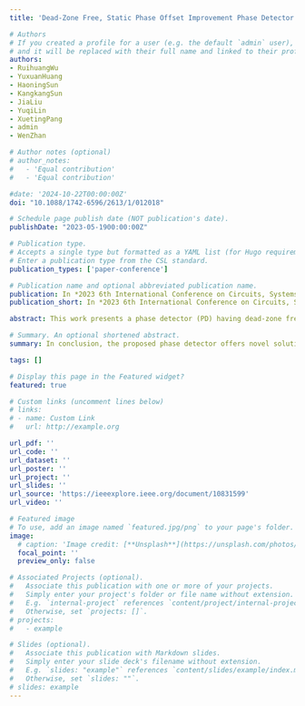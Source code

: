 ```yaml
---
title: 'Dead-Zone Free, Static Phase Offset Improvement Phase Detector for High Resolution and Low Jitter Delay-Locked Loop'

# Authors
# If you created a profile for a user (e.g. the default `admin` user), write the username (folder name) here
# and it will be replaced with their full name and linked to their profile.
authors:
- RuihuangWu
- YuxuanHuang
- HaoningSun
- KangkangSun
- JiaLiu
- YuqiLin
- XuetingPang
- admin
- WenZhan

# Author notes (optional)
# author_notes:
#   - 'Equal contribution'
#   - 'Equal contribution'

#date: '2024-10-22T00:00:00Z'
doi: "10.1088/1742-6596/2613/1/012018"

# Schedule page publish date (NOT publication's date).
publishDate: "2023-05-1900:00:00Z"

# Publication type.
# Accepts a single type but formatted as a YAML list (for Hugo requirements).
# Enter a publication type from the CSL standard.
publication_types: ['paper-conference']

# Publication name and optional abbreviated publication name.
publication: In *2023 6th International Conference on Circuits, Systems and Simulation (ICCSS 2023)*, 2024
publication_short: In *2023 6th International Conference on Circuits, Systems and Simulation (ICCSS 2023)*, 2024

abstract: This work presents a phase detector (PD) having dead-zone free and static phase offset improvement performance. The proposed phase detector inherits the low power consumption advantage of the conventional phase detector using two true-single-phase clocking (TSPC) DFFs. It also effectively reduces the static phase offset, even in the presence of inevitable charge pump current mismatch. And the dead-zone problem of conventional TSPC PD is overcome by using a falling edge delay inverter. The PD is implemented using a standard 180nm CMOS technology. The dimension of the PD’s layout is 11μm×16μm. Post-layout simulation shows that the power consumption is 53.8μW at 250MHz and 160μW at 800MHz. It achieves tiny static phase offset even if the charge pump has a 3.8% current mismatch.

# Summary. An optional shortened abstract.
summary: In conclusion, the proposed phase detector offers novel solution to both the dead-zone problem and static phase offset problem in phase detector.

tags: []

# Display this page in the Featured widget?
featured: true

# Custom links (uncomment lines below)
# links:
# - name: Custom Link
#   url: http://example.org

url_pdf: ''
url_code: ''
url_dataset: ''
url_poster: ''
url_project: ''
url_slides: ''
url_source: 'https://ieeexplore.ieee.org/document/10831599'
url_video: ''

# Featured image
# To use, add an image named `featured.jpg/png` to your page's folder.
image:
  # caption: 'Image credit: [**Unsplash**](https://unsplash.com/photos/pLCdAaMFLTE)'
  focal_point: ''
  preview_only: false

# Associated Projects (optional).
#   Associate this publication with one or more of your projects.
#   Simply enter your project's folder or file name without extension.
#   E.g. `internal-project` references `content/project/internal-project/index.md`.
#   Otherwise, set `projects: []`.
# projects:
#   - example

# Slides (optional).
#   Associate this publication with Markdown slides.
#   Simply enter your slide deck's filename without extension.
#   E.g. `slides: "example"` references `content/slides/example/index.md`.
#   Otherwise, set `slides: ""`.
# slides: example
---
```


<!-- {{% callout note %}}
Click the _Cite_ button above to demo the feature to enable visitors to import publication metadata into their reference management software.
{{% /callout %}}

{{% callout note %}}
Create your slides in Markdown - click the _Slides_ button to check out the example.
{{% /callout %}} -->

<!-- Add the publication's **full text** or **supplementary notes** here. You can use rich formatting such as including [code, math, and images](https://docs.hugoblox.com/content/writing-markdown-latex/). -->
